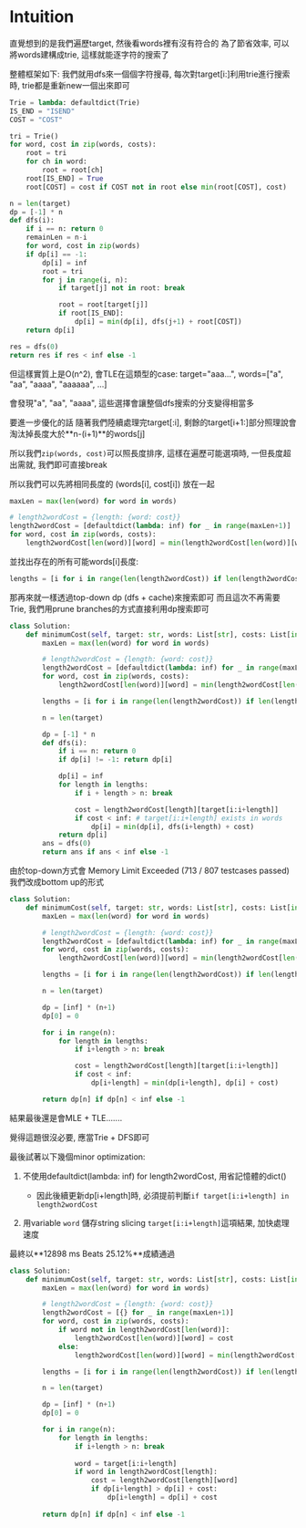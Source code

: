 # Intuition

直覺想到的是我們遍歷target, 然後看words裡有沒有符合的
為了節省效率, 可以將words建構成trie, 這樣就能逐字符的搜索了

整體框架如下:
我們就用dfs來一個個字符搜尋, 每次對target[i:]利用trie進行搜索時, trie都是重新new一個出來即可

```py
Trie = lambda: defaultdict(Trie)
IS_END = "ISEND"
COST = "COST"

tri = Trie()
for word, cost in zip(words, costs):
    root = tri
    for ch in word:
        root = root[ch]
    root[IS_END] = True
    root[COST] = cost if COST not in root else min(root[COST], cost)

n = len(target)
dp = [-1] * n
def dfs(i):
    if i == n: return 0
    remainLen = n-i
    for word, cost in zip(words)
    if dp[i] == -1:
        dp[i] = inf
        root = tri
        for j in range(i, n):
            if target[j] not in root: break

            root = root[target[j]]
            if root[IS_END]:
                dp[i] = min(dp[i], dfs(j+1) + root[COST])
    return dp[i]

res = dfs(0)
return res if res < inf else -1
```

但這樣實質上是O(n^2), 會TLE在這類型的case: target="aaa...", words=["a", "aa", "aaaa", "aaaaaa", ...]

會發現"a", "aa", "aaaa", 這些選擇會讓整個dfs搜索的分支變得相當多

要進一步優化的話
隨著我們陸續處理完target[:i], 剩餘的target[i+1:]部分照理說會淘汰掉長度大於**n-(i+1)**的words[j]

所以我們`zip(words, cost)`可以照長度排序, 這樣在遍歷可能選項時, 一但長度超出需就, 我們即可直接break

所以我們可以先將相同長度的 (words[i], cost[i]) 放在一起

```py
maxLen = max(len(word) for word in words)

# length2wordCost = {length: {word: cost}}
length2wordCost = [defaultdict(lambda: inf) for _ in range(maxLen+1)]
for word, cost in zip(words, costs):
    length2wordCost[len(word)][word] = min(length2wordCost[len(word)][word], cost)
```

並找出存在的所有可能words[i]長度:

```py
lengths = [i for i in range(len(length2wordCost)) if len(length2wordCost[i]) > 0]
```

那再來就一樣透過top-down dp (dfs + cache)來搜索即可
而且這次不再需要Trie, 我們用prune branches的方式直接利用dp搜索即可

```py
class Solution:
    def minimumCost(self, target: str, words: List[str], costs: List[int]) -> int:
        maxLen = max(len(word) for word in words)

        # length2wordCost = {length: {word: cost}}
        length2wordCost = [defaultdict(lambda: inf) for _ in range(maxLen+1)]
        for word, cost in zip(words, costs):
            length2wordCost[len(word)][word] = min(length2wordCost[len(word)][word], cost)

        lengths = [i for i in range(len(length2wordCost)) if len(length2wordCost[i]) > 0]

        n = len(target)

        dp = [-1] * n
        def dfs(i):
            if i == n: return 0
            if dp[i] != -1: return dp[i]

            dp[i] = inf
            for length in lengths:
                if i + length > n: break

                cost = length2wordCost[length][target[i:i+length]]
                if cost < inf: # target[i:i+length] exists in words
                    dp[i] = min(dp[i], dfs(i+length) + cost)
            return dp[i]
        ans = dfs(0)
        return ans if ans < inf else -1
```

由於top-down方式會 Memory Limit Exceeded (713 / 807 testcases passed)
我們改成bottom up的形式

```py
class Solution:
    def minimumCost(self, target: str, words: List[str], costs: List[int]) -> int:
        maxLen = max(len(word) for word in words)

        # length2wordCost = {length: {word: cost}}
        length2wordCost = [defaultdict(lambda: inf) for _ in range(maxLen+1)]
        for word, cost in zip(words, costs):
            length2wordCost[len(word)][word] = min(length2wordCost[len(word)][word], cost)

        lengths = [i for i in range(len(length2wordCost)) if len(length2wordCost[i]) > 0]

        n = len(target)

        dp = [inf] * (n+1)
        dp[0] = 0

        for i in range(n):
            for length in lengths:
                if i+length > n: break

                cost = length2wordCost[length][target[i:i+length]]
                if cost < inf:
                    dp[i+length] = min(dp[i+length], dp[i] + cost)

        return dp[n] if dp[n] < inf else -1
```

結果最後還是會MLE + TLE.......

覺得這題很沒必要, 應當Trie + DFS即可

最後試著以下幾個minor optimization:

1. 不使用defaultdict(lambda: inf) for length2wordCost, 用省記憶體的dict()
   - 因此後續更新dp[i+length]時, 必須提前判斷`if target[i:i+length] in length2wordCost` 
    
2. 用variable `word` 儲存string slicing `target[i:i+length]`這項結果, 加快處理速度

最終以**12898 ms Beats 25.12%**成績通過

```py
class Solution:
    def minimumCost(self, target: str, words: List[str], costs: List[int]) -> int:
        maxLen = max(len(word) for word in words)

        # length2wordCost = {length: {word: cost}}
        length2wordCost = [{} for _ in range(maxLen+1)]
        for word, cost in zip(words, costs):
            if word not in length2wordCost[len(word)]:
                length2wordCost[len(word)][word] = cost
            else:
                length2wordCost[len(word)][word] = min(length2wordCost[len(word)][word], cost)

        lengths = [i for i in range(len(length2wordCost)) if len(length2wordCost[i]) > 0]

        n = len(target)

        dp = [inf] * (n+1)
        dp[0] = 0

        for i in range(n):
            for length in lengths:
                if i+length > n: break
                
                word = target[i:i+length]
                if word in length2wordCost[length]:
                    cost = length2wordCost[length][word]
                    if dp[i+length] > dp[i] + cost:
                        dp[i+length] = dp[i] + cost
          
        return dp[n] if dp[n] < inf else -1
```